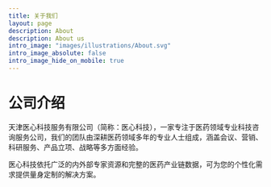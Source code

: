 ```yaml
---
title: 关于我们
layout: page
description: About
description: About us
intro_image: "images/illustrations/About.svg"
intro_image_absolute: false
intro_image_hide_on_mobile: true
---
```




# 公司介绍


天津医心科技服务有限公司（简称：医心科技），一家专注于医药领域专业科技咨询服务公司，我们的团队由深耕医药领域多年的专业人士组成，涵盖会议、营销、科研服务、产品立项、战略等多方面经验。

医心科技依托广泛的内外部专家资源和完整的医药产业链数据，可为您的个性化需求提供量身定制的解决方案。
